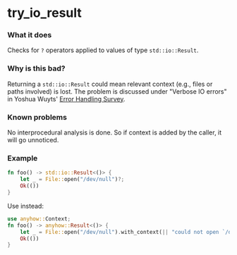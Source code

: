 # try_io_result

### What it does
Checks for `?` operators applied to values of type `std::io::Result`.

### Why is this bad?
Returning a `std::io::Result` could mean relevant context (e.g., files or paths involved) is
lost. The problem is discussed under "Verbose IO errors" in Yoshua Wuyts' [Error
Handling Survey].

### Known problems
No interprocedural analysis is done. So if context is added by the caller, it will go
unnoticed.

### Example
```rust
fn foo() -> std::io::Result<()> {
    let _ = File::open("/dev/null")?;
    Ok(())
}
```
Use instead:
```rust
use anyhow::Context;
fn foo() -> anyhow::Result<()> {
    let _ = File::open("/dev/null").with_context(|| "could not open `/dev/null`")?;
    Ok(())
}
```

[error handling survey]: https://blog.yoshuawuyts.com/error-handling-survey/
